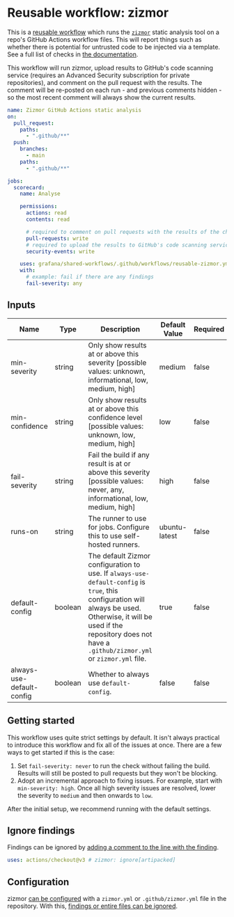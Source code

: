 # Reusable workflow: zizmor

This is a [reusable workflow] which runs the [`zizmor`][zizmor] static analysis
tool on a repo's GitHub Actions workflow files. This will report things such as
whether there is potential for untrusted code to be injected via a template. See
a full list of checks in [the documentation][zizmor-checks].

This workflow will run zizmor, upload results to GitHub's code scanning service
(requires an Advanced Security subscription for private repositories), and
comment on the pull request with the results. The comment will be re-posted on
each run - and previous comments hidden - so the most recent comment will always
show the current results.

[reusable workflow]: https://docs.github.com/en/actions/using-workflows/reusing-workflows
[zizmor]: https://woodruffw.github.io/zizmor/
[zizmor-checks]: https://woodruffw.github.io/zizmor/audits/

```yaml
name: Zizmor GitHub Actions static analysis
on:
  pull_request:
    paths:
      - ".github/**"
  push:
    branches:
      - main
    paths:
      - ".github/**"

jobs:
  scorecard:
    name: Analyse

    permissions:
      actions: read
      contents: read

      # required to comment on pull requests with the results of the check
      pull-requests: write
      # required to upload the results to GitHub's code scanning service
      security-events: write

    uses: grafana/shared-workflows/.github/workflows/reusable-zizmor.yml@<some sha>
    with:
      # example: fail if there are any findings
      fail-severity: any
```

## Inputs

| Name                      | Type    | Description                                                                                                                                                                                                                        | Default Value | Required |
| ------------------------- | ------- | ---------------------------------------------------------------------------------------------------------------------------------------------------------------------------------------------------------------------------------- | ------------- | -------- |
| min-severity              | string  | Only show results at or above this severity [possible values: unknown, informational, low, medium, high]                                                                                                                           | medium        | false    |
| min-confidence            | string  | Only show results at or above this confidence level [possible values: unknown, low, medium, high]                                                                                                                                  | low           | false    |
| fail-severity             | string  | Fail the build if any result is at or above this severity [possible values: never, any, informational, low, medium, high]                                                                                                          | high          | false    |
| runs-on                   | string  | The runner to use for jobs. Configure this to use self-hosted runners.                                                                                                                                                             | ubuntu-latest | false    |
| default-config            | boolean | The default Zizmor configuration to use. If `always-use-default-config` is `true`, this configuration will always be used. Otherwise, it will be used if the repository does not have a `.github/zizmor.yml` or `zizmor.yml` file. | true          | false    |
| always-use-default-config | boolean | Whether to always use `default-config`.                                                                                                                                                                                            | false         | false    |

## Getting started

This workflow uses quite strict settings by default. It isn't always practical
to introduce this workflow and fix all of the issues at once. There are a few
ways to get started if this is the case:

1. Set `fail-severity: never` to run the check without failing the build.
   Results will still be posted to pull requests but they won't be blocking.
2. Adopt an incremental approach to fixing issues. For example, start with
   `min-severity: high`. Once all high severity issues are resolved, lower the
   severity to `medium` and then onwards to `low`.

After the initial setup, we recommend running with the default settings.

## Ignore findings

Findings can be ignored by [adding a comment to the line with the finding][zizmor-ignore-comment].

```yaml
uses: actions/checkout@v3 # zizmor: ignore[artipacked]
```

[zizmor-ignore-comment]: https://woodruffw.github.io/zizmor/usage/#with-comments

## Configuration

zizmor [can be configured][zizmor-config] with a `zizmor.yml` or
`.github/zizmor.yml` file in the repository. With this, [findings or entire
files can be ignored][zizmor-ignore-config].

[zizmor-config]: https://woodruffw.github.io/zizmor/configuration/
[zizmor-ignore-config]: https://woodruffw.github.io/zizmor/usage/#with-zizmoryml
